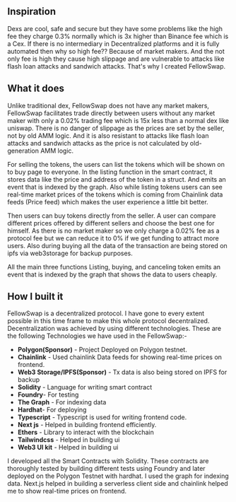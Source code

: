 ## Inspiration

Dexs are cool, safe and secure but they have some problems like the high fee they charge 0.3% normally which is 3x higher than Binance fee which is a Cex. If there is no intermediary in Decentralized platforms and it is fully automated then why so high fee?? Because of market makers. And the not only fee is high they cause high slippage and are vulnerable to attacks like flash loan attacks and sandwich attacks. That's why I created FellowSwap.

## What it does

Unlike traditional dex, FellowSwap does not have any market makers, FellowSwap facilitates trade directly between users without any market maker with only a 0.02% trading fee which is 15x less than a normal dex like uniswap. There is no danger of slippage as the prices are set by the seller, not by old AMM logic. And it is also resistant to attacks like flash loan attacks and sandwich attacks as the price is not calculated by old-generation AMM logic.

For selling the tokens, the users can list the tokens which will be shown on to buy page to everyone. In the listing function in the smart contract, it stores data like the price and address of the token in a struct. And emits an event that is indexed by the graph. Also while listing tokens users can see real-time market prices of the tokens which is coming from Chainlink data feeds (Price feed) which makes the user experience a little bit better.

Then users can buy tokens directly from the seller. A user can compare different prices offered by different sellers and choose the best one for himself. As there is no market maker so we only charge a 0.02% fee as a protocol fee but we can reduce it to 0% if we get funding to attract more users. Also during buying all the data of the transaction are being stored on ipfs via web3storage for backup purposes.

All the main three functions Listing, buying, and canceling token emits an event that is indexed by the graph that shows the data to users cheaply.

## How I built it

FellowSwap is a decentralized protocol. I have gone to every extent possible in this time frame to make this whole protocol decentralized. Decentralization was achieved by using different technologies. These are the following Technologies we have used in the FellowSwap:-

- **Polygon(Sponsor)** - Project Deployed on Polygon testnet.
- **Chainlink** - Used chainlink Data feeds for showing real-time prices on frontend.
- **Web3 Storage/IPFS(Sponsor)** - Tx data is also being stored on IPFS for backup
- **Solidity** - Language for writing smart contract
- **Foundry**- For testing
- **The Graph** - For indexing data
- **Hardhat**- For deploying
- **Typescript** - Typescript is used for writing frontend code.
- **Next js** - Helped in building frontend efficiently.
- **Ethers** - Library to interact with the blockchain
- **Tailwindcss** - Helped in building ui
- **Web3 UI kit** - Helped in building ui

I developed all the Smart Contracts with Solidity. These contracts are thoroughly tested by building different tests using Foundry and later deployed on the Polygon Testnet with hardhat. I used the graph for indexing data. Next.js helped in building a serverless client side and chainlink helped me to show real-time prices on frontend.
